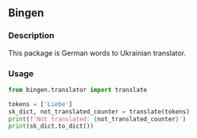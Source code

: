 ## Bingen

### Description 
This package is German words to Ukrainian translator.

### Usage

```python
from bingen.translator import translate

tokens = ['Liebe']
sk_dict, not_translated_counter = translate(tokens)
print(f'Not translated: {not_translated_counter}')
print(sk_dict.to_dict())
```